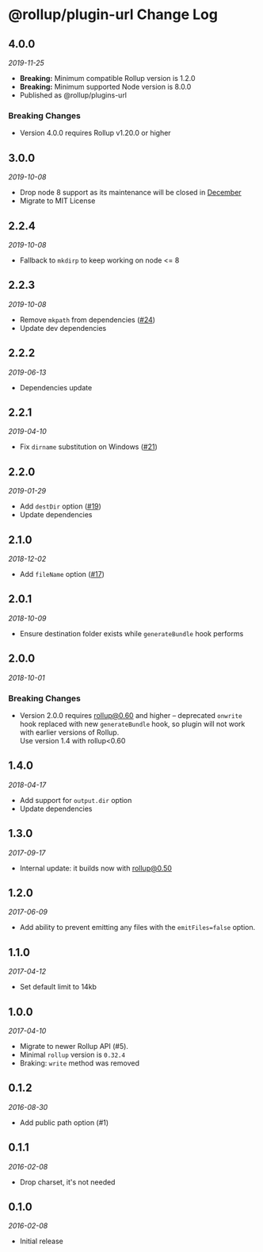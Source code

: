 # @rollup/plugin-url Change Log

## 4.0.0

_2019-11-25_

- **Breaking:** Minimum compatible Rollup version is 1.2.0
- **Breaking:** Minimum supported Node version is 8.0.0
- Published as @rollup/plugins-url

### Breaking Changes

- Version 4.0.0 requires Rollup v1.20.0 or higher

## 3.0.0

_2019-10-08_

- Drop node 8 support as its maintenance will be closed in [December](https://github.com/nodejs/Release#release-schedule)
- Migrate to MIT License

## 2.2.4

_2019-10-08_

- Fallback to `mkdirp` to keep working on node <= 8

## 2.2.3

_2019-10-08_

- Remove `mkpath` from dependencies ([#24](https://github.com/rollup/rollup-plugin-url/pull/24))
- Update dev dependencies

## 2.2.2

_2019-06-13_

- Dependencies update

## 2.2.1

_2019-04-10_

- Fix `dirname` substitution on Windows ([#21](https://github.com/rollup/rollup-plugin-url/pull/21))

## 2.2.0

_2019-01-29_

- Add `destDir` option ([#19](https://github.com/rollup/rollup-plugin-url/pull/19))
- Update dependencies

## 2.1.0

_2018-12-02_

- Add `fileName` option ([#17](https://github.com/rollup/rollup-plugin-url/pull/17))

## 2.0.1

_2018-10-09_

- Ensure destination folder exists while `generateBundle` hook performs

## 2.0.0

_2018-10-01_

### Breaking Changes

- Version 2.0.0 requires rollup@0.60 and higher – deprecated `onwrite` hook replaced with new `generateBundle` hook, so plugin will not work with earlier versions of Rollup.  
  Use version 1.4 with rollup<0.60

## 1.4.0

_2018-04-17_

- Add support for `output.dir` option
- Update dependencies

## 1.3.0

_2017-09-17_

- Internal update: it builds now with rollup@0.50

## 1.2.0

_2017-06-09_

- Add ability to prevent emitting any files with the `emitFiles=false` option.

## 1.1.0

_2017-04-12_

- Set default limit to 14kb

## 1.0.0

_2017-04-10_

- Migrate to newer Rollup API (#5).
- Minimal `rollup` version is `0.32.4`
- Braking: `write` method was removed

## 0.1.2

_2016-08-30_

- Add public path option (#1)

## 0.1.1

_2016-02-08_

- Drop charset, it's not needed

## 0.1.0

_2016-02-08_

- Initial release

